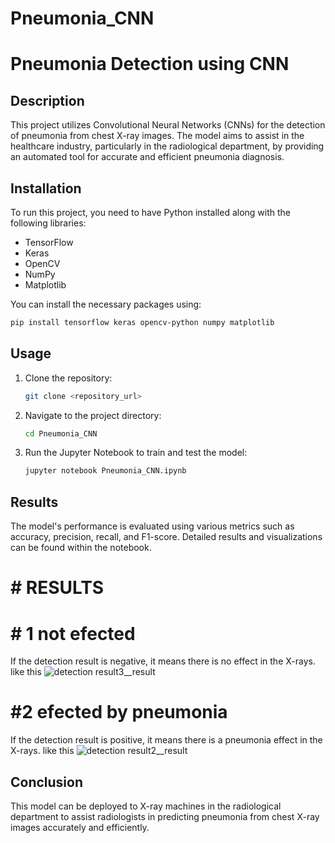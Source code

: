 # Pneumonia_CNN 

# Pneumonia Detection using CNN

## Description
This project utilizes Convolutional Neural Networks (CNNs) for the detection of pneumonia from chest X-ray images. The model aims to assist in the healthcare industry, particularly in the radiological department, by providing an automated tool for accurate and efficient pneumonia diagnosis.

## Installation
To run this project, you need to have Python installed along with the following libraries:
- TensorFlow
- Keras
- OpenCV
- NumPy
- Matplotlib

You can install the necessary packages using:
```bash
pip install tensorflow keras opencv-python numpy matplotlib
```

## Usage
1. Clone the repository:
    ```bash
    git clone <repository_url>
    ```
2. Navigate to the project directory:
    ```bash
    cd Pneumonia_CNN
    ```
3. Run the Jupyter Notebook to train and test the model:
    ```bash
    jupyter notebook Pneumonia_CNN.ipynb
    ```

## Results
The model's performance is evaluated using various metrics such as accuracy, precision, recall, and F1-score. Detailed results and visualizations can be found within the notebook.

# # RESULTS 
# # 1 not efected
If the detection result is negative, it means there is no effect in the X-rays. 
like this 
![detection result3__result](https://github.com/user-attachments/assets/3c44ef1b-fee9-4629-ac91-24ac3e199c35)

# #2 efected by pneumonia
If the detection result is positive, it means there is a pneumonia effect in the X-rays.
like this 
![detection result2__result](https://github.com/user-attachments/assets/e1660bf7-6a37-4e18-bd3e-2eb15deeffc1)


## Conclusion
This model can be deployed to X-ray machines in the radiological department to assist radiologists in predicting pneumonia from chest X-ray images accurately and efficiently.

